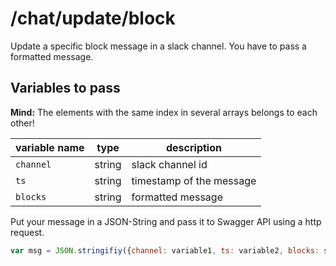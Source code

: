 # /chat/update/block

Update a specific block message in a slack channel. You have to pass a formatted message.


## Variables to pass

**Mind:** The elements with the same index in several arrays belongs to each other!

| variable name  | type | description |
| ------------- | ------------- | ------------- | 
| `channel` | string  | slack channel id |
| `ts` | string  | timestamp of the message |
| `blocks` | string | formatted message|

Put your message in a JSON-String and pass it to Swagger API using a http request.

```javascript
var msg = JSON.stringifiy({channel: variable1, ts: variable2, blocks: string});
```
